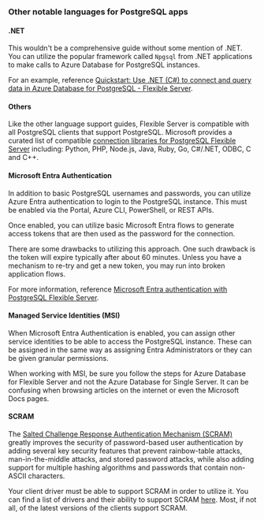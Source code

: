 ### Other notable languages for PostgreSQL apps

#### .NET

This wouldn't be a comprehensive guide without some mention of .NET.  You can utilize the popular framework called `Npgsql` from .NET applications to make calls to Azure Database for PostgreSQL instances.

For an example, reference [Quickstart: Use .NET (C#) to connect and query data in Azure Database for PostgreSQL - Flexible Server](https://learn.microsoft.com/azure/postgresql/flexible-server/connect-csharp).

#### Others

Like the other language support guides, Flexible Server is compatible with all PostgreSQL clients that support PostgreSQL. Microsoft provides a curated list of compatible [connection libraries for PostgreSQL Flexible Server](https://learn.microsoft.com/azure/postgresql/flexible-server/concepts-connection-libraries) including: Python, PHP, Node.js, Java, Ruby, Go, C#/.NET, ODBC, C and C++.

#### Microsoft Entra Authentication

In addition to basic PostgreSQL usernames and passwords, you can utilize Azure Entra authentication to login to the PostgreSQL instance.  This must be enabled via the Portal, Azure CLI, PowerShell, or REST APIs.

Once enabled, you can utilize basic Microsoft Entra flows to generate access tokens that are then used as the password for the connection.

There are some drawbacks to utilizing this approach.  One such drawback is the token will expire typically after about 60 minutes.  Unless you have a mechanism to re-try and get a new token, you may run into broken application flows.

For more information, reference [Microsoft Entra authentication with PostgreSQL Flexible Server](https://learn.microsoft.com/azure/postgresql/flexible-server/concepts-azure-ad-authentication).

#### Managed Service Identities (MSI)

When Microsoft Entra Authentication is enabled, you can assign other service identities to be able to access the PostgreSQL instance.  These can be assigned in the same way as assigning Entra Administrators or they can be given granular permissions.

When working with MSI, be sure you follow the steps for Azure Database for Flexible Server and not the Azure Database for Single Server.  It can be confusing when browsing articles on the internet or even the Microsoft Docs pages.

#### SCRAM

The [Salted Challenge Response Authentication Mechanism (SCRAM)](https://datatracker.ietf.org/doc/html/rfc5802) greatly improves the security of password-based user authentication by adding several key security features that prevent rainbow-table attacks, man-in-the-middle attacks, and stored password attacks, while also adding support for multiple hashing algorithms and passwords that contain non-ASCII characters.

Your client driver must be able to support SCRAM in order to utilize it.  You can find a list of drivers and their ability to support SCRAM [here](https://wiki.postgresql.org/wiki/List_of_drivers).  Most, if not all, of the latest versions of the clients support SCRAM.
